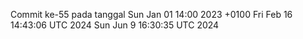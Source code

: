 Commit ke-55 pada tanggal Sun Jan 01 14:00 2023 +0100
Fri Feb 16 14:43:06 UTC 2024
Sun Jun  9 16:30:35 UTC 2024
